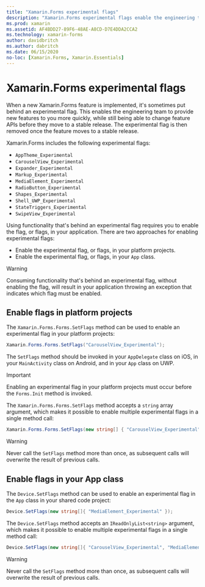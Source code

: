 ```yaml
---
title: "Xamarin.Forms experimental flags"
description: "Xamarin.Forms experimental flags enable the engineering team to ship new features to users more quickly, while still being able to change feature APIs before they move to a stable release."
ms.prod: xamarin
ms.assetid: AF4BDD27-89F6-48AE-A8CD-D7E4DDA2CCA2
ms.technology: xamarin-forms
author: davidbritch
ms.author: dabritch
ms.date: 06/15/2020
no-loc: [Xamarin.Forms, Xamarin.Essentials]
---
```


# Xamarin.Forms experimental flags

When a new Xamarin.Forms feature is implemented, it's sometimes put behind an experimental flag. This enables the engineering team to provide new features to you more quickly, while still being able to change feature APIs before they move to a stable release. The experimental flag is then removed once the feature moves to a stable release.

Xamarin.Forms includes the following experimental flags:

- `AppTheme_Experimental`
- `CarouselView_Experimental`
- `Expander_Experimental`
- `Markup_Experimental`
- `MediaElement_Experimental`
- `RadioButton_Experimental`
- `Shapes_Experimental`
- `Shell_UWP_Experimental`
- `StateTriggers_Experimental`
- `SwipeView_Experimental`

Using functionality that's behind an experimental flag requires you to enable the flag, or flags, in your application. There are two approaches for enabling experimental flags:

- Enable the experimental flag, or flags, in your platform projects.
- Enable the experimental flag, or flags, in your `App` class.

> [!WARNING]
> Consuming functionality that's behind an experimental flag, without enabling the flag, will result in your application throwing an exception that indicates which flag must be enabled.

## Enable flags in platform projects

The `Xamarin.Forms.Forms.SetFlags` method can be used to enable an experimental flag in your platform projects:

```csharp
Xamarin.Forms.Forms.SetFlags("CarouselView_Experimental");
```

The `SetFlags` method should be invoked in your `AppDelegate` class on iOS, in your `MainActivity` class on Android, and in your `App` class on UWP.

> [!IMPORTANT]
> Enabling an experimental flag in your platform projects must occur before the `Forms.Init` method is invoked.

The `Xamarin.Forms.Forms.SetFlags` method accepts a `string` array argument, which makes it possible to enable multiple experimental flags in a single method call:

```csharp
Xamarin.Forms.Forms.SetFlags(new string[] { "CarouselView_Experimental", "MediaElement_Experimental", "SwipeView_Experimental" });
```

> [!WARNING]
> Never call the `SetFlags` method more than once, as subsequent calls will overwrite the result of previous calls.

## Enable flags in your App class

The `Device.SetFlags` method can be used to enable an experimental flag in the `App` class in your shared code project:

```csharp
Device.SetFlags(new string[]{ "MediaElement_Experimental" });
```

The `Device.SetFlags` method accepts an `IReadOnlyList<string>` argument, which makes it possible to enable multiple experimental flags in a single method call:

```csharp
Device.SetFlags(new string[]{ "CarouselView_Experimental", "MediaElement_Experimental", "SwipeView_Experimental" });
```

> [!WARNING]
> Never call the `SetFlags` method more than once, as subsequent calls will overwrite the result of previous calls.
